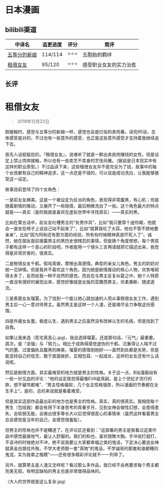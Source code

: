 # 日本漫画

## bilibili渠道

|中译名|追更进度|评分|简评|
|---|---|---|---|
|[五等分的新娘](/blog/2019.md#五等分的新娘)|114/114|⭐⭐⭐|五胞胎的羁绊|
|[租借女友](/blog/漫画.md#租借女友)|95/120|⭐⭐⭐|感受职业女友的实力治愈|

## 长评

# 租借女友

> 2019年12月22日

刚接触时，感觉与五等分的新娘一样，感觉也会是烂俗的卖肉番。读完95话，总体感受是对的，不过也有一些意外的感受，也正是这些意外感受才支持着我继续追下去。

首先人设挺尴尬的。『租借女友』，说难听了就是一群出卖皮肉赚钱的女性，但是设定上禁止肉体接触，所以也有一些卖艺不卖身的艺伎风雅。（据说是日本现实中有这样的职业原型。）不过品读下来，这些租借女友并不是完全为了钱，故事中的每个女孩都有自己的精神追求，这一点还是不错的，可以说是成功洗白，让我能够接受这一设定。

故事目前登场了四个女角色：

一是前女友麻美。这是一个被设定为反派的角色，表现得非常腹黑，有心机；但是随着剧情的推动，又展开了一些隐情，最后稍微洗白了一些。这个角色最大的特点就是——真实（是的我就是喜欢在虚拟世界中寻找真实）——真实的黑。

比如在第五话中，前女友吐槽男主的“处男作风”，比如“我只要穿个迷你裙，他就会一直坐在椅子上说自己站不起来了”，比如“就算我吃了大蒜，他也不管不顾地要亲亲”，比如“因为阿和还有那方面的经验，所有有时候眼神真是吓死人了”。诚然，她在朋友面前揭露男主的黑历史很残忍的事情，但是换个角度想想，每个男孩子都有这样一个恶心的阶段吧。作者能用一个镜头三言两语就把它描述出来，我觉得是非常厉害的，很真实。

二是租借女友千鹤。假戏真做，摩擦出真感情。典型的亲女儿角色。男主的奶奶对她一见钟情。但是我并不喜欢这个角色，因为她是剧情推动的核心人物，优势堆砌得太多了，反而给我一种不自然的感觉。而且在与男主反复纠葛之中，她个人特质一直没有很好的展现出来，感觉好像就是女版的亚撒西男主，优柔寡断、随波逐流。

三是表面女友瑠夏。为了找到一个能让她心跳加速的人而从事租借女友工作，遇到男主后一心一意对待男主。虽然男主是这样一个人渣，还是竭尽全力争取这份感情。

四是外援女友墨。极度认生，遇到男主之后虽然没有改掉认生的毛病，但是找到了自我。

如果让我来选（死宅真恶心.jpg)，我会选择瑠夏。还是那句话，『元气』最重要。其次，是『坚强』与『努力』。相比于成熟得感觉虚伪的千鹤、沉重得让人喘不过气的墨、过度偏执且腹黑的麻美，瑠夏的感情刚刚好——虽然到处都是劣势，但是能坚持自己的信念、敢于直面挫折，互相包容、一起成长，这样的女友还有什么话说呢。

然后是剧情方面。其实最难受的地方就是男主的性格。关于这一点，B站漫画站有一些一针见血的评论：“他的设定我觉得最像EVA碇真嗣，是上个世纪才流行的款，想不被骂都难”、“男主性格偏软，几个女主性格强势，所以漫画的节奏都在女生手上”。是的，总的来说就是看着难受。

但是其实这部作品最出彩的地方也是男主的性格。真实，真的很真实。我相信每个男生（包括我）都会有用下半身思考的青春岁月，见到女神会做性幻想，会患得患失，会软弱无能，会做出很多等长大以后觉得很恶心的事情来（虽然这样看着男主总会感觉是当年的自己，会感觉很羞耻）。

但男主的性格也并不是糟透了。在评论区还看到：“这部番的男主是我看过这类作品中感觉最接地气，最让人舒服的。我们的和也，喜欢翘臀大胸，手冲说打就打，不该冲的时候绝对不冲，绝不说我要让大家都幸福之类的鬼话，下定决心要追女神就真金白银往外掏，不学大老师那一套“真物”的鬼话，不学诚哥的那套和谁都睡的鬼混，实为我辈之楷模”——还有很多精彩评论就不一一列举了。

另外，就算男主是人渣又怎样呢？看过那么多作品，我已经不会再要求每个男主都完美无瑕，有明显缺陷的男主也是非常值得品味的。

（大人的世界就是这么复杂.jpg）
